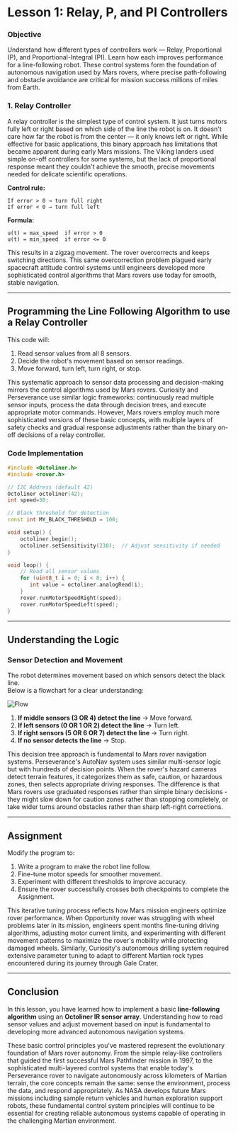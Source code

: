 # **Lesson 1: Relay, P, and PI Controllers**

### Objective

Understand how different types of controllers work — Relay, Proportional (P), and Proportional-Integral (PI). Learn how each improves performance for a line-following robot. These control systems form the foundation of autonomous navigation used by Mars rovers, where precise path-following and obstacle avoidance are critical for mission success millions of miles from Earth.

### 1. **Relay Controller**

A relay controller is the simplest type of control system. It just turns motors fully left or right based on which side of the line the robot is on. It doesn't care how far the robot is from the center — it only knows left or right. While effective for basic applications, this binary approach has limitations that became apparent during early Mars missions. The Viking landers used simple on-off controllers for some systems, but the lack of proportional response meant they couldn't achieve the smooth, precise movements needed for delicate scientific operations.

**Control rule:**

```
If error > 0 → turn full right
If error < 0 → turn full left
```

**Formula:**

```
u(t) = max_speed  if error > 0
u(t) = min_speed  if error <= 0
```

This results in a zigzag movement. The rover overcorrects and keeps switching directions. This same overcorrection problem plagued early spacecraft attitude control systems until engineers developed more sophisticated control algorithms that Mars rovers use today for smooth, stable navigation.

---

## **Programming the Line Following Algorithm to use a Relay Controller**

This code will:

1. Read sensor values from all 8 sensors.
2. Decide the robot's movement based on sensor readings.
3. Move forward, turn left, turn right, or stop.

This systematic approach to sensor data processing and decision-making mirrors the control algorithms used by Mars rovers. Curiosity and Perseverance use similar logic frameworks: continuously read multiple sensor inputs, process the data through decision trees, and execute appropriate motor commands. However, Mars rovers employ much more sophisticated versions of these basic concepts, with multiple layers of safety checks and gradual response adjustments rather than the binary on-off decisions of a relay controller.

### **Code Implementation**

```cpp
#include <Octoliner.h>
#include <rover.h>

// I2C Address (default 42)
Octoliner octoliner(42);
int speed=30;

// Black threshold for detection
const int MY_BLACK_THRESHOLD = 100;

void setup() {
    octoliner.begin();
    octoliner.setSensitivity(230);  // Adjust sensitivity if needed
}

void loop() {
    // Read all sensor values
    for (uint8_t i = 0; i < 8; i++) {
       int value = octoliner.analogRead(i);
    }
    rover.runMotorSpeedRight(speed);
    rover.runMotorSpeedLeft(speed);
}
```

---

## **Understanding the Logic**

### **Sensor Detection and Movement**

The robot determines movement based on which sensors detect the black line.  
Below is a flowchart for a clear understanding:

![Flow](https://github.com/pranavk-2003/line-robot-curriculum/blob/assignments/images/module_7/FC.png?raw=True)

1. **If middle sensors (3 OR 4) detect the line** → Move forward.
2. **If left sensors (0 OR 1 OR 2) detect the line** → Turn left.
3. **If right sensors (5 OR 6 OR 7) detect the line** → Turn right.
4. **If no sensor detects the line** → Stop.

This decision tree approach is fundamental to Mars rover navigation systems. Perseverance's AutoNav system uses similar multi-sensor logic but with hundreds of decision points. When the rover's hazard cameras detect terrain features, it categorizes them as safe, caution, or hazardous zones, then selects appropriate driving responses. The difference is that Mars rovers use graduated responses rather than simple binary decisions - they might slow down for caution zones rather than stopping completely, or take wider turns around obstacles rather than sharp left-right corrections.

---

## **Assignment**

Modify the program to:

1. Write a program to make the robot line follow.
2. Fine-tune motor speeds for smoother movement.
3. Experiment with different thresholds to improve accuracy.
4. Ensure the rover successfully crosses both checkpoints to complete the Assignment.

This iterative tuning process reflects how Mars mission engineers optimize rover performance. When Opportunity rover was struggling with wheel problems later in its mission, engineers spent months fine-tuning driving algorithms, adjusting motor current limits, and experimenting with different movement patterns to maximize the rover's mobility while protecting damaged wheels. Similarly, Curiosity's autonomous drilling system required extensive parameter tuning to adapt to different Martian rock types encountered during its journey through Gale Crater.

---

## **Conclusion**

In this lesson, you have learned how to implement a basic **line-following algorithm** using an **Octoliner IR sensor array**. Understanding how to read sensor values and adjust movement based on input is fundamental to developing more advanced autonomous navigation systems.

These basic control principles you've mastered represent the evolutionary foundation of Mars rover autonomy. From the simple relay-like controllers that guided the first successful Mars Pathfinder mission in 1997, to the sophisticated multi-layered control systems that enable today's Perseverance rover to navigate autonomously across kilometers of Martian terrain, the core concepts remain the same: sense the environment, process the data, and respond appropriately. As NASA develops future Mars missions including sample return vehicles and human exploration support robots, these fundamental control system principles will continue to be essential for creating reliable autonomous systems capable of operating in the challenging Martian environment.
